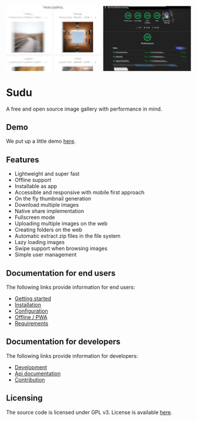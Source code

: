 <p align="center">
  <img src="https://raw.githubusercontent.com/Digital-Peak/Sudu/main/docs/banner.jpg" alt="Sudu image gallery">
</p>

# Sudu
A free and open source image gallery with performance in mind.

## Demo
We put up a little demo [here](https://www.digital-peak.com/sudu).

## Features
- Lightweight and super fast
- Offline support
- Installable as app
- Accessible and responsive with mobile first approach
- On the fly thumbnail generation
- Download multiple images
- Native share implementation
- Fullscreen mode
- Uploading multiple images on the web
- Creating folders on the web
- Automatic extract zip files in the file system
- Lazy loading images
- Swipe support when browsing images
- Simple user management

## Documentation for end users
The following links provide information for end users:
- [Getting started](docs/user/GettingStarted.md)
- [Installation](docs/user/Installation.md)
- [Configuration](docs/user/Configuration.md)
- [Offline / PWA](docs/user/Offline.md)
- [Requirements](docs/user/Requirements.md)

## Documentation for developers
The following links provide information for developers:
- [Development](docs/developer/Development.md)
- [Api documentation](docs/developer/Api.md)
- [Contribution](docs/developer/Contribution.md)

## Licensing
The source code is licensed under GPL v3. License is available [here](LICENSE).
